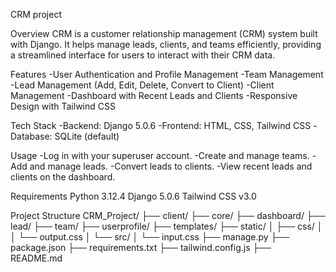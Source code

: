 CRM project

Overview
CRM is a customer relationship management (CRM) system built with Django. It helps manage leads, clients, and teams efficiently, providing a streamlined interface for users to interact with their CRM data.

Features
    -User Authentication and Profile Management
    -Team Management
    -Lead Management (Add, Edit, Delete, Convert to Client)
    -Client Management
    -Dashboard with Recent Leads and Clients
    -Responsive Design with Tailwind CSS

Tech Stack
    -Backend: Django 5.0.6
    -Frontend: HTML, CSS, Tailwind CSS
    -Database: SQLite (default)

Usage
    -Log in with your superuser account.
    -Create and manage teams.
    -Add and manage leads.
    -Convert leads to clients.
    -View recent leads and clients on the dashboard.

Requirements
    Python 3.12.4
    Django 5.0.6
    Tailwind CSS v3.0

Project Structure
CRM_Project/
├── client/
├── core/
├── dashboard/
├── lead/
├── team/
├── userprofile/
├── templates/
├── static/
│   ├── css/
│   │   └── output.css
│   └── src/
│       └── input.css
├── manage.py
├── package.json
├── requirements.txt
├── tailwind.config.js
├── README.md
